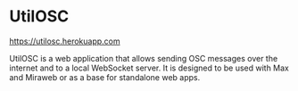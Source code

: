 # UtilOSC
https://utilosc.herokuapp.com

UtilOSC is a web application that allows sending OSC messages over the internet and to a local WebSocket server. 
It is designed to be used with Max and Miraweb or as a base for standalone web apps.
